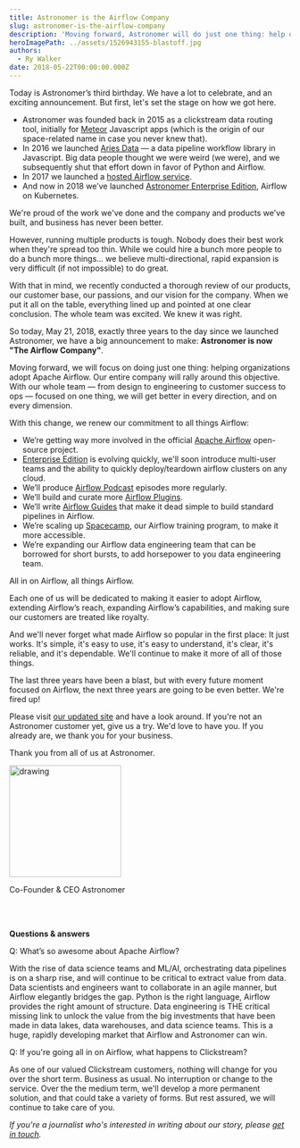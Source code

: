 ```yaml
---
title: Astronomer is the Airflow Company
slug: astronomer-is-the-airflow-company
description: 'Moving forward, Astronomer will do just one thing: help organizations adopt Apache Airflow. Our entire company will rally around this objective.'
heroImagePath: ../assets/1526943155-blastoff.jpg
authors:
  - Ry Walker
date: 2018-05-22T00:00:00.000Z
---
```


Today is Astronomer’s third birthday. We have a lot to celebrate, and an exciting announcement. But first, let's set the stage on how we got here.

* Astronomer was founded back in 2015 as a clickstream data routing tool, initially for [Meteor](https://www.meteor.com/) Javascript apps (which is the origin of our space-related name in case you never knew that). 
* In 2016 we launched [Aries Data](https://github.com/aries-data) — a data pipeline workflow library in Javascript. Big data people thought we were weird (we were), and we subsequently shut that effort down in favor of Python and Airflow.
* In 2017 we launched a [hosted Airflow service](https://www.astronomer.io/airflow/).
* And now in 2018 we’ve launched [Astronomer Enterprise Edition](https://www.astronomer.io/enterprise/), Airflow on Kubernetes.

We're proud of the work we've done and the company and products we've built, and business has never been better.

However, running multiple products is tough. Nobody does their best work when they're spread too thin. While we could hire a bunch more people to do a bunch more things… we believe multi-directional, rapid expansion is very difficult (if not impossible) to do great.

With that in mind, we recently conducted a thorough review of our products, our customer base, our passions, and our vision for the company. When we put it all on the table, everything lined up and pointed at one clear conclusion. The whole team was excited. We knew it was right.

So today, May 21, 2018, exactly three years to the day since we launched Astronomer, we have a big announcement to make: **Astronomer is now "The Airflow Company"**.

Moving forward, we will focus on doing just one thing: helping organizations adopt Apache Airflow. Our entire company will rally around this objective. With our whole team — from design to engineering to customer success to ops — focused on one thing, we will get better in every direction, and on every dimension.

With this change, we renew our commitment to all things Airflow: 

* We’re getting way more involved in the official [Apache Airflow](https://airflow.apache.org/) open-source project.
* [Enterprise Edition](https://enterprise.astronomer.io/) is evolving quickly, we'll soon introduce multi-user teams and the ability to quickly deploy/teardown airflow clusters on any cloud.
* We’ll produce [Airflow Podcast](https://soundcloud.com/the-airflow-podcast) episodes more regularly.
* We’ll build and curate more [Airflow Plugins](https://github.com/airflow-plugins).
* We’ll write [Airflow Guides](https://github.com/astronomerio/airflow_guides) that make it dead simple to build standard pipelines in Airflow.
* We’re scaling up [Spacecamp](https://www.astronomer.io/blog/announcing-astronomer-spacecamp/), our Airflow training program, to make it more accessible.
* We’re expanding our Airflow data engineering team that can be borrowed for short bursts, to add horsepower to you data engineering team.

All in on Airflow, all things Airflow.

Each one of us will be dedicated to making it easier to adopt Airflow, extending Airflow’s reach, expanding Airflow’s capabilities, and making sure our customers are treated like royalty.

And we'll never forget what made Airflow so popular in the first place: It just works. It's simple, it's easy to use, it's easy to understand, it's clear, it's reliable, and it's dependable. We'll continue to make it more of all of those things.

The last three years have been a blast, but with every future moment focused on Airflow, the next three years are going to be even better. We're fired up!

Please visit [our updated site](https://www.astronomer.io) and have a look around. If you're not an Astronomer customer yet, give us a try. We'd love to have you. If you already are, we thank you for your business.

Thank you from all of us at Astronomer.

<p><img src="https://astronomer.imgix.net/website/img/blog/2591/1526943687-rysig.jpg" alt="drawing" style="width: 200px;"/></p>

Co-Founder & CEO Astronomer

<br />
<br />

**Questions & answers**

Q: What’s so awesome about Apache Airflow?

With the rise of data science teams and ML/AI, orchestrating data pipelines is on a sharp rise, and will continue to be critical to extract value from data. Data scientists and engineers want to collaborate in an agile manner, but Airflow elegantly bridges the gap. Python is the right language, Airflow provides the right amount of structure. Data engineering is THE critical missing link to unlock the value from the big investments that have been made in data lakes, data warehouses, and data science teams. This is a huge, rapidly developing market that Airflow and Astronomer can win.

Q: If you're going all in on Airflow, what happens to Clickstream?

As one of our valued Clickstream customers, nothing will change for you over the short term. Business as usual. No interruption or change to the service. Over the the medium term, we'll develop a more permanent solution, and that could take a variety of forms. But rest assured, we will continue to take care of you.

*If you're a journalist who's interested in writing about our story, please [get in touch](mailto:ry@astronomer.io).*
